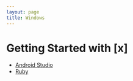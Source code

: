 ```yaml
---
layout: page
title: Windows
---
```


# Getting Started with [x]

* [Android Studio](android-studio/)
* [Ruby](ruby/)
